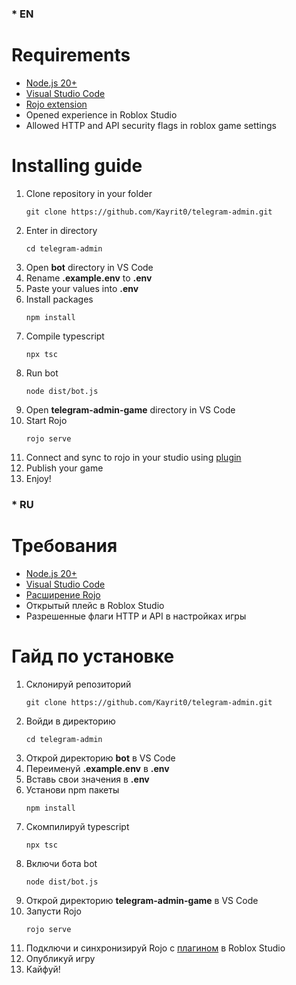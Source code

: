 ### \* EN

# Requirements

-   [Node.js 20+](https://nodejs.org/en)
-   [Visual Studio Code](https://code.visualstudio.com/)
-   [Rojo extension](https://rojo.space/docs/v7/getting-started/installation/)
-   Opened experience in Roblox Studio
-   Allowed HTTP and API security flags in roblox game settings

# Installing guide

1. Clone repository in your folder
    ```
    git clone https://github.com/Kayrit0/telegram-admin.git
    ```
2. Enter in directory
    ```
    cd telegram-admin
    ```
3. Open **bot** directory in VS Code
4. Rename **.example.env** to **.env**
5. Paste your values into **.env**
6. Install packages
    ```
    npm install
    ```
7. Compile typescript
    ```
    npx tsc
    ```
8. Run bot
    ```
    node dist/bot.js
    ```
9. Open **telegram-admin-game** directory in VS Code
10. Start Rojo
    ```
    rojo serve
    ```
11. Connect and sync to rojo in your studio using [plugin](https://create.roblox.com/store/asset/13916111004/Rojo)
12. Publish your game
13. Enjoy!

### \* RU

# Требования

-   [Node.js 20+](https://nodejs.org/en)
-   [Visual Studio Code](https://code.visualstudio.com/)
-   [Расширение Rojo](https://rojo.space/docs/v7/getting-started/installation/)
-   Открытый плейс в Roblox Studio
-   Разрешенные флаги HTTP и API в настройках игры

# Гайд по установке

1. Склонируй репозиторий
    ```
    git clone https://github.com/Kayrit0/telegram-admin.git
    ```
2. Войди в директорию
    ```
    cd telegram-admin
    ```
3. Открой директорию **bot** в VS Code
4. Переименуй **.example.env** в **.env**
5. Вставь свои значения в **.env**
6. Установи npm пакеты
    ```
    npm install
    ```
7. Скомпилируй typescript
    ```
    npx tsc
    ```
8. Включи бота bot
    ```
    node dist/bot.js
    ```
9. Открой директорию **telegram-admin-game** в VS Code
10. Запусти Rojo
    ```
    rojo serve
    ```
11. Подключи и синхронизируй Rojo с [плагином](https://create.roblox.com/store/asset/13916111004/Rojo) в Roblox Studio
12. Опубликуй игру
13. Кайфуй!
